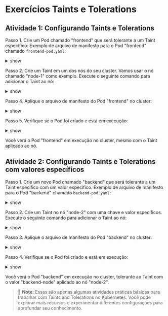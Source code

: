 # Exercícios Taints e Tolerations

## Atividade 1: Configurando Taints e Tolerations

Passo 1. Crie um Pod chamado "frontend" que será tolerante a um Taint específico. Exemplo de arquivo de manifesto para o Pod "frontend" chamado `frontend-pod.yaml`:

<details><summary>show</summary>
<p>

```yaml
apiVersion: v1
kind: Pod
metadata:
  name: frontend
spec:
  containers:
  - name: frontend-container
    image: nginx
    ports:
    - containerPort: 80
  tolerations:
  - key: "example.com/my-taint"
    operator: "Exists"
    effect: "NoSchedule"
```

</p>
</details>

Passo 2. Crie um Taint em um dos nós do seu cluster. Vamos usar o nó chamado "node-1" como exemplo. Execute o seguinte comando para adicionar o Taint ao nó:

<details><summary>show</summary>
<p>

```bash
kubectl taint nodes node-1 example.com/my-taint=NoSchedule:NoSchedule
```

</p>
</details>

Passo 4. Aplique o arquivo de manifesto do Pod "frontend" no cluster:

<details><summary>show</summary>
<p>

```bash
kubectl apply -f frontend-pod.yaml
```

</p>
</details>

Passo 5. Verifique se o Pod foi criado e está em execução:

<details><summary>show</summary>
<p>

```bash
kubectl get pods
```

</p>
</details>

Você verá o Pod "frontend" em execução no cluster, mesmo com o Taint aplicado ao nó.

## Atividade 2: Configurando Taints e Tolerations com valores específicos

Passo 1. Crie um novo Pod chamado "backend" que será tolerante a um Taint específico com um valor específico. Exemplo de arquivo de manifesto para o Pod "backend" chamado `backend-pod.yaml`:

<details><summary>show</summary>
<p>

```yaml
apiVersion: v1
kind: Pod
metadata:
  name: backend
spec:
  containers:
  - name: backend-container
    image: mysql
    env:
    - name: DB_HOST
      value: backend-db
  tolerations:
  - key: "example.com/my-taint"
    operator: "Equal"
    value: "backend-node"
    effect: "NoSchedule"
```

</p>
</details>

Passo 2. Crie um Taint no nó "node-2" com uma chave e valor específicos. Execute o seguinte comando para adicionar o Taint ao nó:

<details><summary>show</summary>
<p>

```bash
kubectl taint nodes node-2 example.com/my-taint=backend-node:NoSchedule
```

</p>
</details>

Passo 3. Aplique o arquivo de manifesto do Pod "backend" no cluster:

<details><summary>show</summary>
<p>

```bash
kubectl apply -f backend-pod.yaml
```

</p>
</details>

Passo 4. Verifique se o Pod foi criado e está em execução:

<details><summary>show</summary>
<p>

```bash
kubectl get pods
```

</p>
</details>

Você verá o Pod "backend" em execução no cluster, tolerante ao Taint com o valor "backend-node" aplicado ao nó "node-2".

> :memo: **Note:** Essas são apenas algumas atividades práticas básicas para trabalhar com Taints and Tolerations no Kubernetes. Você pode explorar mais recursos e experimentar diferentes configurações para aprofundar seu conhecimento.